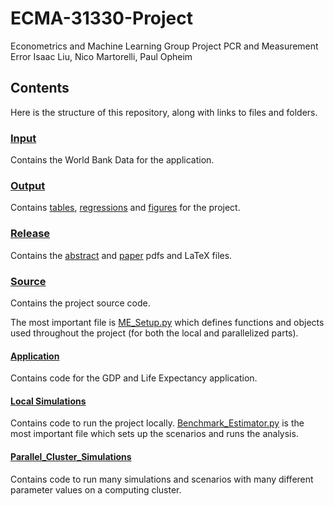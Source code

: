 # ECMA-31330-Project
Econometrics and Machine Learning Group Project
PCR and Measurement Error
Isaac Liu, Nico Martorelli, Paul Opheim

## Contents

Here is the structure of this repository, along with links to files and folders.

### [Input](Input)

Contains the World Bank Data for the application.

### [Output](Output)

Contains [tables](Output/Tables), [regressions](Output/Regressions) and [figures](Output/Figures) for the project.

### [Release](Release)

Contains the [abstract](Release/Abstract.pdf) and [paper](Release/Factors_and_Measurement_Error.pdf) pdfs and LaTeX files.

### [Source](Source)

Contains the project source code.

The most important file is [ME_Setup.py](Source/ME_Setup.py) which defines functions and objects used throughout the project (for both the local and parallelized parts).

#### [Application](Source/Application)

Contains code for the GDP and Life Expectancy application.

#### [Local Simulations](Source/Local_Simulations)

Contains code to run the project locally. [Benchmark_Estimator.py](Source/Local_Simulations/Benchmark_Estimator.py) is the most important file which sets up the scenarios and runs the analysis.

#### [Parallel_Cluster_Simulations](Source/Parallel_Cluster_Simulations)

Contains code to run many simulations and scenarios with many different parameter values on a computing cluster.
